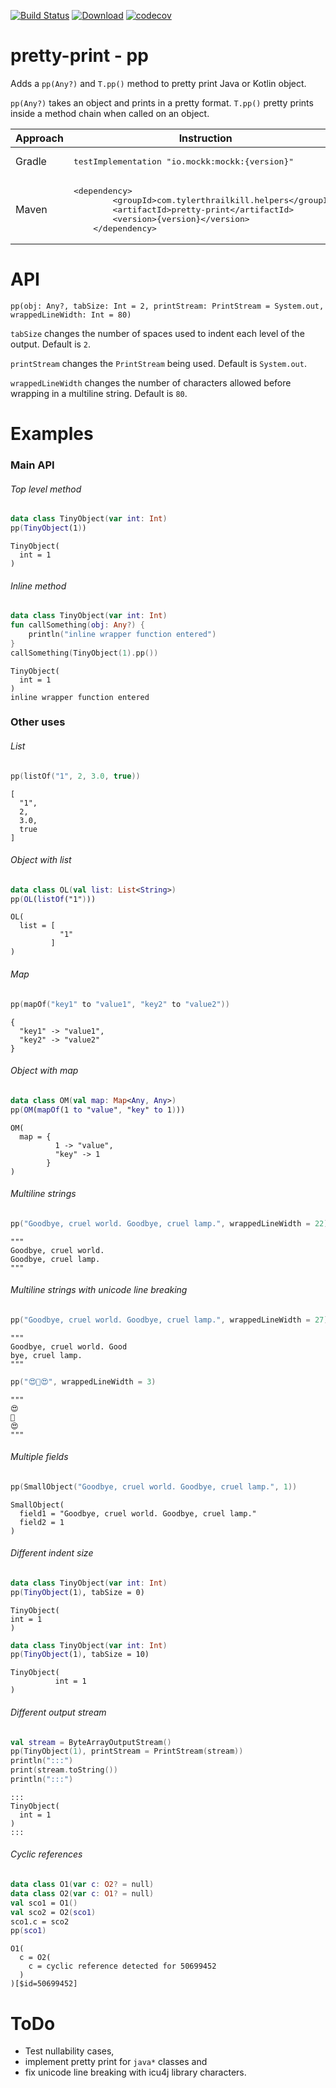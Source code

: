 [![Build Status](https://travis-ci.com/snowe2010/pretty-print.svg?branch=master)](https://travis-ci.com/snowe2010/pretty-print)
[![Download](https://api.bintray.com/packages/snowe/maven/Pretty-Print/images/download.svg)](https://bintray.com/snowe/maven/Pretty-Print/_latestVersion)
[![codecov](https://codecov.io/gh/snowe2010/pretty-print/branch/master/graph/badge.svg)](https://codecov.io/gh/snowe2010/pretty-print)
 
# pretty-print - pp

Adds a `pp(Any?)` and `T.pp()` method to pretty print Java or Kotlin object.

`pp(Any?)` takes an object and prints in a pretty format.
`T.pp()` pretty prints inside a method chain when called on an object.

<table>
    <thead><tr><th>Approach</th><th>Instruction</th></tr></thead>
    <tr>
        <td>Gradle</td>
        <td><pre>testImplementation "io.mockk:mockk:{version}"</pre></td>
    </tr>
    <tr>
        <td>Maven<td>
    <pre>&lt;dependency&gt;
        &lt;groupId&gt;com.tylerthrailkill.helpers&lt;/groupId&gt;
        &lt;artifactId&gt;pretty-print&lt;/artifactId&gt;
        &lt;version&gt;{version}&lt;/version&gt;
    &lt;/dependency&gt;</pre>
        </td>
    </tr>
</table>

# API

`pp(obj: Any?, tabSize: Int = 2, printStream: PrintStream = System.out, wrappedLineWidth: Int = 80)`

`tabSize` changes the number of spaces used to indent each level of the output. Default is `2`.

`printStream` changes the `PrintStream` being used. Default is `System.out`.

`wrappedLineWidth` changes the number of characters allowed before wrapping in a multiline string. Default is `80`.
 
# Examples
### Main API
###### Top level method
```kotlin
data class TinyObject(var int: Int)
pp(TinyObject(1))
```
```text
TinyObject(
  int = 1
)
```
###### Inline method
```kotlin
data class TinyObject(var int: Int)
fun callSomething(obj: Any?) {
    println("inline wrapper function entered")
}
callSomething(TinyObject(1).pp())
```
```
TinyObject(
  int = 1
)
inline wrapper function entered
```

### Other uses
###### List
```kotlin
pp(listOf("1", 2, 3.0, true))
```
```text
[
  "1",
  2,
  3.0,
  true
]
```
###### Object with list
```kotlin
data class OL(val list: List<String>)
pp(OL(listOf("1")))
```
```
OL(
  list = [
           "1"
         ]
)
```

###### Map
```kotlin
pp(mapOf("key1" to "value1", "key2" to "value2"))
```
```
{
  "key1" -> "value1",
  "key2" -> "value2"
}
```
###### Object with map
```kotlin
data class OM(val map: Map<Any, Any>)
pp(OM(mapOf(1 to "value", "key" to 1)))
```
```text
OM(
  map = {
          1 -> "value",
          "key" -> 1
        }
)
```

###### Multiline strings
```kotlin
pp("Goodbye, cruel world. Goodbye, cruel lamp.", wrappedLineWidth = 22)
```
```
"""
Goodbye, cruel world. 
Goodbye, cruel lamp.
"""
```

###### Multiline strings with unicode line breaking
```kotlin
pp("Goodbye, cruel world. Good­bye, cruel lamp.", wrappedLineWidth = 27)
```
```
"""
Goodbye, cruel world. Good­
bye, cruel lamp.
"""
```
```kotlin
pp("😍️🥞😍️", wrappedLineWidth = 3)
```
```text
"""
😍️
🥞
😍️
"""
```

###### Multiple fields
```kotlin
pp(SmallObject("Goodbye, cruel world. Goodbye, cruel lamp.", 1))
```
```
SmallObject(
  field1 = "Goodbye, cruel world. Goodbye, cruel lamp."
  field2 = 1
)
```

###### Different indent size
```kotlin
data class TinyObject(var int: Int)
pp(TinyObject(1), tabSize = 0)
```
```text
TinyObject(
int = 1
)
```
```kotlin
data class TinyObject(var int: Int)
pp(TinyObject(1), tabSize = 10)
```
```text
TinyObject(
          int = 1
)
```

###### Different output stream
```kotlin
val stream = ByteArrayOutputStream()
pp(TinyObject(1), printStream = PrintStream(stream))
println(":::")
print(stream.toString())
println(":::")
```
```text
:::
TinyObject(
  int = 1
)
:::
```

###### Cyclic references

```kotlin
data class O1(var c: O2? = null)
data class O2(var c: O1? = null)
val sco1 = O1()
val sco2 = O2(sco1)
sco1.c = sco2
pp(sco1)
```
```text
O1(
  c = O2(
    c = cyclic reference detected for 50699452
  )
)[$id=50699452]
```

# ToDo

* Test nullability cases,
* implement pretty print for `java*` classes and
* fix unicode line breaking with icu4j library characters.
